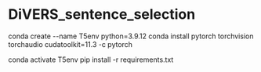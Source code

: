 # DiVERS_sentence_selection

conda create --name T5env python=3.9.12
conda install pytorch torchvision torchaudio cudatoolkit=11.3 -c pytorch

conda activate T5env
pip install -r requirements.txt
